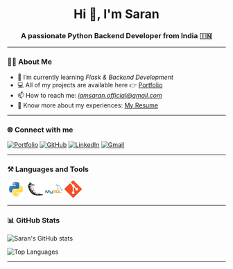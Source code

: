 <h1 align="center">Hi 👋, I'm Saran</h1>
<h3 align="center">A passionate Python Backend Developer from India 🇮🇳</h3>

---

### 👨‍💻 About Me
- 🌱 I’m currently learning *Flask & Backend Development*
- 💻 All of my projects are available here 👉 [Portfolio](https://iamsaran.carrd.co)
- 📫 How to reach me: *iamsaran.official@gmail.com*
- 📄 Know more about my experiences: [My Resume](https://drive.google.com/file/d/10fQwcSq0jPVfV4v6g55Okesxudc9VNN/view?usp=drive)

---

### 🌐 Connect with me
[![Portfolio](https://img.shields.io/badge/Portfolio-000?style=for-the-badge&logo=About.me&logoColor=white)](https://iamsaran.carrd.co)
[![GitHub](https://img.shields.io/badge/GitHub-000?style=for-the-badge&logo=github&logoColor=white)](https://github.com/iamsaranofficial)
[![LinkedIn](https://img.shields.io/badge/LinkedIn-0077B5?style=for-the-badge&logo=linkedin&logoColor=white)](https://www.linkedin.com/in/saran-n-941667366/)
[![Gmail](https://img.shields.io/badge/Gmail-D14836?style=for-the-badge&logo=gmail&logoColor=white)](mailto:iamsaran.official@gmail.com)

---

### ⚒️ Languages and Tools
<p align="left"> 
  <img src="https://raw.githubusercontent.com/devicons/devicon/master/icons/python/python-original.svg" alt="python" width="40" height="40"/>
  <img src="https://raw.githubusercontent.com/devicons/devicon/master/icons/flask/flask-original.svg" alt="flask" width="40" height="40"/>
  <img src="https://raw.githubusercontent.com/devicons/devicon/master/icons/mysql/mysql-original-wordmark.svg" alt="mysql" width="40" height="40"/>
  <img src="https://raw.githubusercontent.com/devicons/devicon/master/icons/git/git-original.svg" alt="git" width="40" height="40"/>
</p>

---

### 📊 GitHub Stats
![Saran's GitHub stats](https://github-readme-stats.vercel.app/api?username=iamsaranofficial&show_icons=true&theme=tokyonight)

![Top Languages](https://github-readme-stats.vercel.app/api/top-langs/?username=iamsaranofficial&layout=compact&theme=tokyonight)

---


